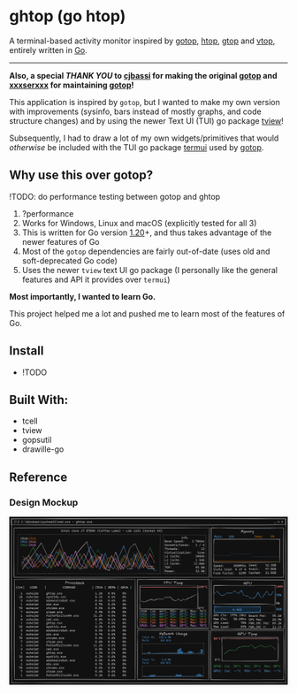 # ghtop (go htop)
A terminal-based activity monitor inspired by [gotop](https://github.com/xxxserxxx/gotop), [htop](https://hisham.hm/htop/), [gtop](https://github.com/aksakalli/gtop) and [vtop](https://github.com/MrRio/vtop), entirely written in [Go](https://golang.org/).

---

**Also, a special _THANK YOU_ to [cjbassi](https://github.com/cjbassi/) for making the original [gotop](https://github.com/cjbassi/gotop) and [xxxserxxx](https://github.com/xxxserxxx/) for maintaining [gotop](https://github.com/xxxserxxx/gotop)!**

This application is inspired by `gotop`, but I wanted to make my own version with improvements (sysinfo, bars instead of mostly graphs, and code structure changes) and by using the newer Text UI (TUI) go package [tview](https://github.com/rivo/tview)!

Subsequently, I had to draw a lot of my own widgets/primitives that would _otherwise_ be included with the TUI go package [termui](https://github.com/gizak/termui) used by [gotop](https://github.com/xxxserxxx/gotop).

## Why use this over gotop?

!TODO: do performance testing between gotop and ghtop

1. ?performance
2. Works for Windows, Linux and macOS (explicitly tested for all 3)
3. This is written for Go version [1.20](https://go.dev/dl/)+, and thus takes advantage of the newer features of Go
4. Most of the `gotop` dependencies are fairly out-of-date (uses old and soft-deprecated Go code)
5. Uses the newer `tview` text UI go package (I personally like the general features and API it provides over `termui`)

**Most importantly, I wanted to learn Go.** 

This project helped me a lot and pushed me to learn most of the features of Go.

## Install

- !TODO

## Built With:

 - tcell
 - tview
 - gopsutil
 - drawille-go


## Reference

### Design Mockup

<div>
<img src="./assets/ghtop.png" alt="design mockup"/>
</div>